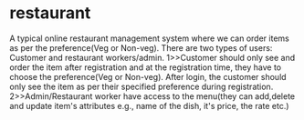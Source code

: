 # restaurant
A typical online restaurant management system where we can order items as per the preference(Veg or Non-veg).
There are two types of users: Customer and restaurant workers/admin.
1>>Customer should only see and order the item after registration and at the registration time, they have to choose the preference(Veg or Non-veg). After login, the customer should only see the item as per their specified preference during registration.
2>>Admin/Restaurant worker have access to the menu(they can add,delete and update item's attributes e.g., name of the dish, it's price, the rate etc.)
